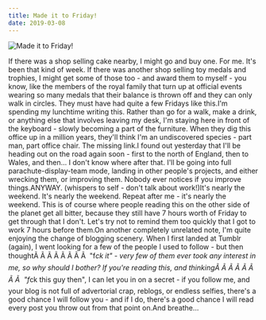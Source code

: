 ```yaml
---
title: Made it to Friday!
date: 2019-03-08
---
```


![Made it to Friday!](https://source.unsplash.com/qTpc0Vj4YoE/1600x900)

If there was a shop selling cake nearby, I might go and buy one. For me. It's been that kind of week. If there was another shop selling toy medals and trophies, I might get some of those too - and award them to myself - you know, like the members of the royal family that turn up at official events wearing so many medals that their balance is thrown off and they can only walk in circles. They must have had quite a few Fridays like this.I'm spending my lunchtime writing this. Rather than go for a walk, make a drink, or anything else that involves leaving my desk, I'm staying here in front of the keyboard - slowly becoming a part of the furniture. When they dig this office up in a million years, they'll think I'm an undiscovered species - part man, part office chair. The missing link.I found out yesterday that I'll be heading out on the road again soon - first to the north of England, then to Wales, and then... I don't know where after that. I'll be going into full parachute-display-team mode, landing in other people's projects, and either wrecking them, or improving them. Nobody ever notices if you improve things.ANYWAY. (whispers to self - don't talk about work!)It's nearly the weekend. It's nearly the weekend. Repeat after me - it's nearly the weekend. This is of course where people reading this on the other side of the planet get all bitter, because they still have 7 hours worth of Friday to get through that I don't. Let's try not to remind them too quickly that I got to work 7 hours before them.On another completely unrelated note, I'm quite enjoying the change of blogging scenery. When I first landed at Tumblr (again), I went looking for a few of the people I used to follow - but then thoughtÃ Ã Ã Ã Ã Ã Ã Ã  "f*ck it" - very few of them ever took any interest in me, so why should I bother? If you're reading this, and thinkingÃ Ã Ã Ã Ã Ã Ã Ã  "f*ck this guy then", I can let you in on a secret - if you follow me, and your blog is not full of advertorial crap, reblogs, or endless selfies, there's a good chance I will follow you - and if I do, there's a good chance I will read every post you throw out from that point on.And breathe...